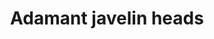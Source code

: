 ---
layout: item
title: Adamant javelin heads
item-id: 19578
datatable: true
id: 19578
name: "Adamant javelin heads"
members: true
lowalch: 176
highalch: 264
examine: "Needs a shaft."
monsters:
  - id: 8030
    name: "Adamant dragon"
    members: true
    combat_level: 338
    wiki_url: "https://oldschool.runescape.wiki/w/Adamant_dragon"
    drops:
      - quantity: "40-50"
        rarity: 0.07272727272727272
    image: "https://oldschool.runescape.wiki/images/a/a7/Adamant_dragon.png?ece40"
---